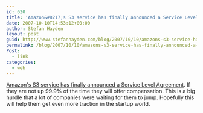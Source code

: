 ```yaml
---
id: 620
title: 'Amazon&#8217;s S3 service has finally announced a Service Level Agreement'
date: 2007-10-10T14:53:12+00:00
author: Stefan Hayden
layout: post
guid: http://www.stefanhayden.com/blog/2007/10/10/amazons-s3-service-has-finally-announced-a-service-level-agreement/
permalink: /blog/2007/10/10/amazons-s3-service-has-finally-announced-a-service-level-agreement/
Post:
  - link
categories:
  - web
---
```

<a href="http://www.wired.com/techbiz/it/news/2007/10/amazon_startups">Amazon's S3 service has finally announced a Service Level Agreement</a>. If they are not up 99.9% of the time they will offer compensation. This is a big hurdle that a lot of companies were waiting for them to jump. Hopefully this will help them get even more traction in the startup world.